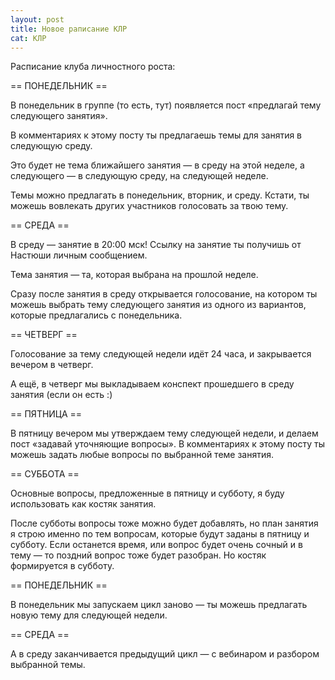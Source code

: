 ```yaml
---
layout: post
title: Новое раписание КЛР
cat: КЛР
---
```


Расписание клуба личностного роста:

== ПОНЕДЕЛЬНИК ==

В понедельник в группе (то есть, тут) появляется пост «предлагай тему следующего занятия».

В комментариях к этому посту ты предлагаешь темы для занятия в следующую среду.

Это будет не тема ближайшего занятия — в среду на этой неделе, а следующего — в следующую среду, на следующей неделе.

Темы можно предлагать в понедельник, вторник, и среду. Кстати, ты можешь вовлекать других участников голосовать за твою тему.

== СРЕДА ==

В среду — занятие в 20:00 мск! Ссылку на занятие ты получишь от Настюши личным сообщением.

Тема занятия — та, которая выбрана на прошлой неделе.

Сразу после занятия в среду открывается голосование, на котором ты можешь выбрать тему следующего занятия из одного из вариантов, которые предлагались с понедельника.

== ЧЕТВЕРГ ==

Голосование за тему следующей недели идёт 24 часа, и закрывается вечером в четверг.

А ещё, в четверг мы выкладываем конспект прошедшего в среду занятия (если он есть :)

== ПЯТНИЦА ==

В пятницу вечером мы утверждаем тему следующей недели, и делаем пост «задавай уточняющие вопросы». В комментариях к этому посту ты можешь задать любые вопросы по выбранной теме занятия.

== СУББОТА ==

Основные вопросы, предложенные в пятницу и субботу, я буду использовать как костяк занятия.

После субботы вопросы тоже можно будет добавлять, но план занятия я строю именно по тем вопросам, которые будут заданы в пятницу и субботу. Если останется время, или вопрос будет очень сочный и в тему — то поздний вопрос тоже будет разобран. Но костяк формируется в субботу.

== ПОНЕДЕЛЬНИК ==

В понедельник мы запускаем цикл заново — ты можешь предлагать новую тему для следующей недели.

== СРЕДА ==

А в среду заканчивается предыдущий цикл — с вебинаром и разбором выбранной темы.